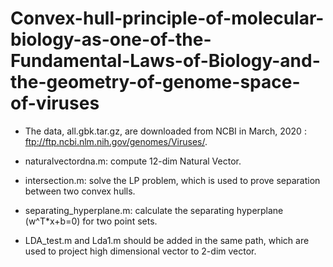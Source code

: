 # Convex-hull-principle-of-molecular-biology-as-one-of-the-Fundamental-Laws-of-Biology-and-the-geometry-of-genome-space-of-viruses


* The data, all.gbk.tar.gz, are downloaded from NCBI in March, 2020 : ftp://ftp.ncbi.nlm.nih.gov/genomes/Viruses/.

* naturalvectordna.m: compute 12-dim Natural Vector.

* intersection.m: solve the LP problem, which is used to prove separation between two convex hulls.

* separating_hyperplane.m: calculate the separating hyperplane (w^T*x+b=0) for two point sets.

* LDA_test.m and Lda1.m should be added in the same path, which are used to project high dimensional vector to 2-dim vector.
